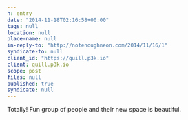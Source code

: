 ```yaml
---
h: entry
date: "2014-11-18T02:16:58+00:00"
tags: null
location: null
place-name: null
in-reply-to: "http://notenoughneon.com/2014/11/16/1"
syndicate-to: null
client_id: "https://quill.p3k.io"
client: quill.p3k.io
scope: post
files: null
published: true
syndicate: null
---
```

Totally!  Fun group of people and their new space is beautiful.